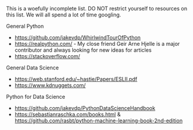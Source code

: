 This is a woefully incomplete list.  DO NOT restrict yourself to resources on this list.  We will all spend a lot of time googling.


General Python
- https://github.com/jakevdp/WhirlwindTourOfPython
- https://realpython.com/ - My close friend Geir Arne Hjelle is a major contributor and always looking for new ideas for articles
- https://stackoverflow.com/

General Data Science
- https://web.stanford.edu/~hastie/Papers/ESLII.pdf
- https://www.kdnuggets.com/

Python for Data Science
- https://github.com/jakevdp/PythonDataScienceHandbook
- https://sebastianraschka.com/books.html   &   https://github.com/rasbt/python-machine-learning-book-2nd-edition
